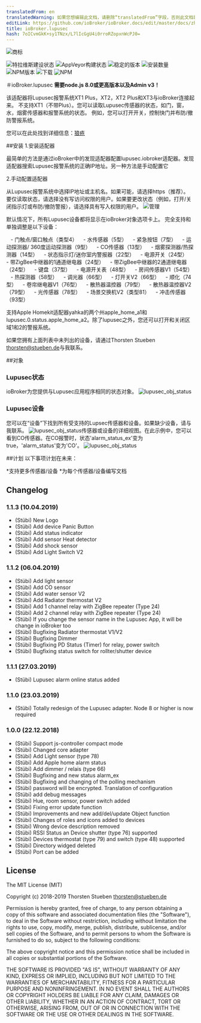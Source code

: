 ```yaml
---
translatedFrom: en
translatedWarning: 如果您想编辑此文档，请删除“translatedFrom”字段，否则此文档将再次自动翻译
editLink: https://github.com/ioBroker/ioBroker.docs/edit/master/docs/zh-cn/adapterref/iobroker.lupusec/README.md
title: ioBroker.lupusec
hash: 7oICvmGkK+sy1TNzx/L7lIcGgU4i0rroRZopxnWcPJ0=
---
```

![商标](../../../en/adapterref/iobroker.lupusec/admin/lupusec.png)

![特拉维斯建设状态](https://travis-ci.org/schmupu/ioBroker.lupusec.svg?branch=master)
![AppVeyor构建状态](https://ci.appveyor.com/api/projects/status/github/schmupu/ioBroker.lupusec?branch=master&svg=true)
![稳定的版本](http://iobroker.live/badges/lupusec-stable.svg)
![安装数量](http://iobroker.live/badges/lupusec-installed.svg)
![NPM版本](http://img.shields.io/npm/v/iobroker.lupusec.svg)
![下载](https://img.shields.io/npm/dm/iobroker.lupusec.svg)
![NPM](https://nodei.co/npm/iobroker.lupusec.png?downloads=true)

＃ioBroker.lupusec
**需要node.js 8.0或更高版本以及Admin v3！**

该适配器将Lupusec报警系统XT1 Plus，XT2，XT2 Plus和XT3与ioBroker连接起来。
不支持XT1（不带Plus）。您可以读取Lupusec传感器的状态，如门，窗，水，烟雾传感器和报警系统的状态。
例如，您可以打开开关，控制快门并布防/撤防警报系统。

您可以在此处找到详细信息：[狼疮](https://www.lupus-electronics.de/en)

##安装
1.安装适配器

最简单的方法是通过ioBroker中的发现适配器配置lupusec.iobroker适配器。发现适配器搜索Lupusec报警系统的正确IP地址。另一种方法是手动配置它

2.手动配置适配器

从Lupusec报警系统中选择IP地址或主机名。如果可能，请选择https（推荐）。
要仅读取状态，请选择没有写访问权限的用户。如果要更改状态（例如，打开/关闭指示灯或布防/撤防警报），请选择具有写入权限的用户。
![管理](../../../en/adapterref/iobroker.lupusec/docs/en/img/lupusec_admin.png)

默认情况下，所有Lupusec设备都将显示在ioBroker对象选项卡上。
完全支持和单独调整是以下设备：

   - 门触点/窗口触点（类型4）
   - 水传感器（5型）
   - 紧急按钮（7型）
   - 运动探测器/ 360度运动探测器（9型）
   -  CO传感器（13型）
   - 烟雾探测器/热探测器（14型）
   - 状态指示灯/迷你室内警报器（22型）
   - 电源开关（24型）
   - 带ZigBee中继器的1通道继电器（24型）
   - 带ZigBee中继器的2通道继电器（24型）
   - 键盘（37型）
   - 电源开关表（48型）
   - 房间传感器V1（54型）
   - 热探测器（58型）
   - 调光器（66型）
   - 灯开关V2（66型）
   - 顺化（74型）
   - 卷帘继电器V1（76型）
   - 散热器温控器（79型）
   - 散热器温控器V2（79型）
   - 光传感器（78型）
   - 场景交换机V2（类型81）
   - 冲击传感器（93型）

支持Apple Homekit适配器yahka的两个州apple_home_a1和lupusec.0.status.apple_home_a2。除了lupusec之外，您还可以打开和关闭区域1和2的警报系统。

如果您拥有上面列表中未列出的设备，请通过Thorsten Stueben <thorsten@stueben.de>与我联系。

##对象
### Lupusec状态
ioBroker为您提供与Lupusec应用程序相同的状态对象。
![lupusec_obj_status](../../../en/adapterref/iobroker.lupusec/docs/en/img/lupusec_obj_status.png)

### Lupusec设备
您可以在“设备”下找到所有受支持的Lupsec传感器和设备。如果缺少设备，请与我联系。
![lupusec_obj_status](../../../en/adapterref/iobroker.lupusec/docs/en/img/lupusec_obj_devices.png)传感器或设备的详细视图。在此示例中，您可以看到CO传感器。在CO报警时，状态'alarm_status_ex'变为true，'alarm_status'变为'CO'。
![lupusec_obj_status](../../../en/adapterref/iobroker.lupusec/docs/en/img/lupusec_obj_devices_type09.png)

##计划
以下事项计划在未来：

*支持更多传感器/设备
*为每个传感器/设备编写文档

## Changelog

### 1.1.3 (10.04.2019)
* (Stübi) New Logo
* (Stübi) Add device Panic Button
* (Stübi) Add status indicator 
* (Stübi) Add sensor Heat detector
* (Stübi) Add shock sensor 
* (Stübi) Add Light Switch V2
 
### 1.1.2 (06.04.2019)
* (Stübi) Add light sensor 
* (Stübi) Add CO sensor
* (Stübi) Add water sensor V2
* (Stübi) Add Radiator thermostat V2
* (Stübi) Add 1 channel relay with ZigBee repeater (Type 24)
* (Stübi) Add 2 channel relay with ZigBee repeater (Type 24)
* (Stübi) If you change the sensor name in the Lupusec App, it will be change in ioBroker too 
* (Stübi) Bugfixing Radiator thermostat V1/V2
* (Stübi) Bugfixing Dimmer
* (Stübi) Bugfixing PD Status (Timer) for relay, power switch
* (Stübi) Bugfixing status switch for rollter/shutter device

### 1.1.1 (27.03.2019)
* (Stübi) Lupusec alarm online status added

### 1.1.0 (23.03.2019)
* (Stübi) Totally redesign of the Lupusec adapter. Node 8 or higher is now required

### 1.0.0 (22.12.2018)
* (Stübi) Support js-controller compact mode
* (Stübi) Changed core adapter
* (Stübi) Add Light sensor (type 78)
* (Stübi) Add Apple home alarm status
* (Stübi) Add dimmer / relais (type 66)
* (Stübi) Bugfixing and new status alarm_ex
* (Stübi) Bugfixing and changing of the polling mechanism
* (Stübi) password will be encrypted. Translation of configuration
* (Stübi) add debug messages
* (Stübi) Hue, room sensor, power switch added
* (Stübi) Fixing error update function
* (Stübi) Improvements and new add/del/update Object function
* (Stübi) Changes of roles and icons added to devices
* (Stübi) Wrong device description removed
* (Stübi) RSSI Status an Device shutter (type 76) supported
* (Stübi) Devices thermostat (type 79) and switch (type 48) supported
* (Stübi) Directory widged deleted
* (Stübi) Port can be added

## License
The MIT License (MIT)

Copyright (c) 2018-2019 Thorsten Stueben <thorsten@stueben.de>

Permission is hereby granted, free of charge, to any person obtaining a copy
of this software and associated documentation files (the "Software"), to deal
in the Software without restriction, including without limitation the rights
to use, copy, modify, merge, publish, distribute, sublicense, and/or sell
copies of the Software, and to permit persons to whom the Software is
furnished to do so, subject to the following conditions:

The above copyright notice and this permission notice shall be included in
all copies or substantial portions of the Software.

THE SOFTWARE IS PROVIDED "AS IS", WITHOUT WARRANTY OF ANY KIND, EXPRESS OR
IMPLIED, INCLUDING BUT NOT LIMITED TO THE WARRANTIES OF MERCHANTABILITY,
FITNESS FOR A PARTICULAR PURPOSE AND NONINFRINGEMENT. IN NO EVENT SHALL THE
AUTHORS OR COPYRIGHT HOLDERS BE LIABLE FOR ANY CLAIM, DAMAGES OR OTHER
LIABILITY, WHETHER IN AN ACTION OF CONTRACT, TORT OR OTHERWISE, ARISING FROM,
OUT OF OR IN CONNECTION WITH THE SOFTWARE OR THE USE OR OTHER DEALINGS IN
THE SOFTWARE.